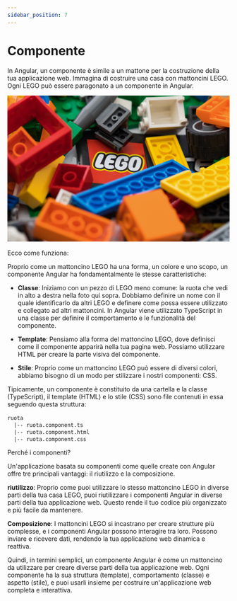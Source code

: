 ```yaml
---
sidebar_position: 7
---
```


# Componente

In Angular, un componente è simile a un mattone per la costruzione della tua applicazione web. Immagina di costruire una casa con mattoncini LEGO. Ogni LEGO può essere paragonato a un componente in Angular.

![I componenti sono come i mattoncini Lego](./lego.jpeg)

Ecco come funziona:

Proprio come un mattoncino LEGO ha una forma, un colore e uno scopo, un componente Angular ha fondamentalmente le stesse caratteristiche:

- **Classe**: Iniziamo con un pezzo di LEGO meno comune: la ruota che vedi in alto a destra nella foto qui sopra. Dobbiamo definire un nome con il quale identificarlo da altri LEGO e definere come possa essere utilizzato e collegato ad altri mattoncini. In Angular viene utilizzato TypeScript in una classe per definire il comportamento e le funzionalità del componente.

- **Template**: Pensiamo alla forma del mattoncino LEGO, dove definisci come il componente apparirà nella tua pagina web. Possiamo utilizzare HTML per creare la parte visiva del componente.

- **Stile**: Proprio come un mattoncino LEGO può essere di diversi colori, abbiamo bisogno di un modo per stilizzare i nostri componenti: CSS.

Tipicamente, un componente è constituito da una cartella e la classe (TypeScript), il template (HTML) e lo stile (CSS) sono file contenuti in essa seguendo questa struttura:

```
ruota
  |-- ruota.component.ts
  |-- ruota.component.html
  |-- ruota.component.css
```

Perché i componenti?

Un'applicazione basata su componenti come quelle create con Angular offre tre principali vantaggi: il riutilizzo e la composizione.

**riutilizzo**: Proprio come puoi utilizzare lo stesso mattoncino LEGO in diverse parti della tua casa LEGO, puoi riutilizzare i componenti Angular in diverse parti della tua applicazione web. Questo rende il tuo codice più organizzato e più facile da mantenere.

**Composizione**: I mattoncini LEGO si incastrano per creare strutture più complesse, e i componenti Angular possono interagire tra loro. Possono inviare e ricevere dati, rendendo la tua applicazione web dinamica e reattiva.

Quindi, in termini semplici, un componente Angular è come un mattoncino da utilizzare per creare diverse parti della tua applicazione web. Ogni componente ha la sua struttura (template), comportamento (classe) e aspetto (stile), e puoi usarli insieme per costruire un'applicazione web completa e interattiva.